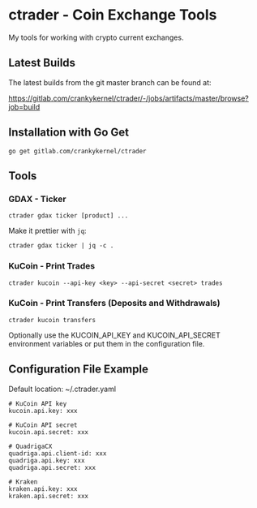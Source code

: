 # ctrader - Coin Exchange Tools

My tools for working with crypto current exchanges.

## Latest Builds

The latest builds from the git master branch can be found at:

https://gitlab.com/crankykernel/ctrader/-/jobs/artifacts/master/browse?job=build

## Installation with Go Get

```
go get gitlab.com/crankykernel/ctrader
```

## Tools

### GDAX - Ticker

```
ctrader gdax ticker [product] ...
```

Make it prettier with `jq`:

```
ctrader gdax ticker | jq -c .
```

### KuCoin - Print Trades

```
ctrader kucoin --api-key <key> --api-secret <secret> trades
```

### KuCoin - Print Transfers (Deposits and Withdrawals)

```
ctrader kucoin transfers
```

Optionally use the KUCOIN_API_KEY and KUCOIN_API_SECRET environment variables
or put them in the configuration file.

## Configuration File Example

Default location: ~/.ctrader.yaml

```
# KuCoin API key
kucoin.api.key: xxx

# KuCoin API secret
kucoin.api.secret: xxx

# QuadrigaCX
quadriga.api.client-id: xxx
quadriga.api.key: xxx
quadriga.api.secret: xxx

# Kraken
kraken.api.key: xxx
kraken.api.secret: xxx
```
